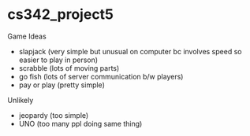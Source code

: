 # cs342_project5

Game Ideas
 - slapjack (very simple but unusual on computer bc involves speed so easier to play in person)
 - scrabble (lots of moving parts)
 - go fish (lots of server communication b/w players)
 - pay or play (pretty simple)
 
 Unlikely
  - jeopardy (too simple)
   - UNO (too many ppl doing same thing)
